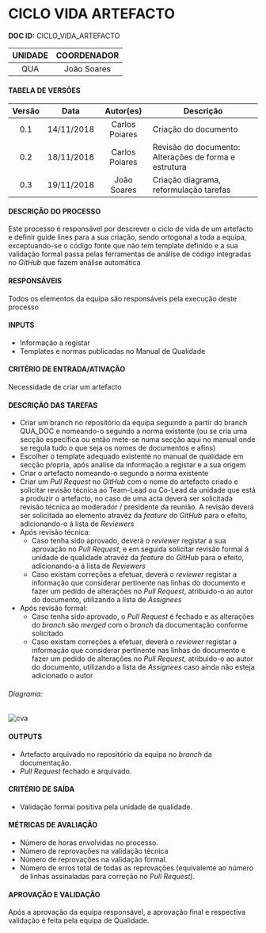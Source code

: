 # CICLO VIDA ARTEFACTO

**DOC ID:** CICLO_VIDA_ARTEFACTO

| UNIDADE | COORDENADOR
|:-:|:-:
| QUA |João Soares

#### TABELA DE VERSÕES

| Versão | Data | Autor(es) | Descrição
|:-:|:-:|:-:|---
| 0.1 | 14/11/2018 | Carlos Poiares | Criação do documento
| 0.2 | 18/11/2018 | Carlos Poiares | Revisão do documento: Alterações de forma e estrutura
| 0.3 | 19/11/2018 | João Soares | Criação diagrama, reformulação tarefas

#### DESCRIÇÃO DO PROCESSO

Este processo é responsável por descrever o ciclo de vida de um artefacto e definir guide lines para a sua criação, sendo ortogonal a toda a equipa, exceptuando-se o código fonte que não tem template definido e a sua validação formal passa pelas ferramentas de análise de código integradas no *GitHub* que fazem análise automática

#### RESPONSÁVEIS

Todos os elementos da equipa são responsáveis pela execução deste processo

#### INPUTS

- Informação a registar
- Templates e normas publicadas no Manual de Qualidade

#### CRITÉRIO DE ENTRADA/ATIVAÇÃO

Necessidade de criar um artefacto

#### DESCRIÇÃO DAS TAREFAS

- Criar um branch no repositório da equipa seguindo a partir do branch QUA_DOC e nomeando-o segundo a norma existente (ou se cria uma secção especifica ou então mete-se numa secção aqui no manual onde se regula tudo o que seja os nomes de documentos e afins)
- Escolher o template adequado existente no manual de qualidade em secção pŕopria, após análise da informação a registar e a sua origem
- Criar o artefacto nomeando-o segundo a norma existente
- Criar um _Pull Request_ no _GitHub_ com o nome do artefacto criado e solicitar revisão técnica ao Team-Lead ou Co-Lead da unidade que está a produzir o artefacto, no caso de uma acta deverá ser solicitada revisão técnica ao moderador / presidente da reunião. A revisão deverá ser solicitada ao elemento atravéz da _feature_ do _GitHub_ para o efeito, adicionando-o á lista de _Reviewers_
- Após revisão técnica:
	- Caso tenha sido aprovado, deverá o _reviewer_ registar a sua aprovação no _Pull Request_, e em seguida solicitar revisão formal á unidade de qualidade atravéz da _feature_ do _GitHub_ para o efeito, adicionando-a á lista de _Reviewers_
	- Caso existam correções a efetuar, deverá o _reviewer_ registar a informação que considerar pertinente nas linhas do documento e fazer um pedido de alterações no _Pull Request_, atribuido-o ao autor do documento, utilizando a lista de _Assignees_
- Após revisão formal:
	- Caso tenha sido aprovado, o _Pull Request_ é fechado e as alterações do _branch_ são _merged_ com o _branch_ da documentação conforme solicitado
	- Caso existam correções a efetuar, deverá o _reviewer_ registar a informação que considerar pertinente nas linhas do documento e fazer um pedido de alterações no _Pull Request_, atribuido-o ao autor do documento, utilizando a lista de _Assignees_ caso ainda não esteja adicionado o autor

###### Diagrama:

![cva](EQUIPA/ciclo_vida_artefacto.png)

#### OUTPUTS

- Artefacto arquivado no repositório da equipa no _branch_ da documentação.
- *Pull Request* fechado e arquivado.

#### CRITÉRIO DE SAÍDA

- Validação formal positiva pela unidade de qualidade.

#### MÉTRICAS DE AVALIAÇÃO

- Número de horas envolvidas no processo.
- Número de reprovações na validação técnica
- Número de reprovações na validação formal.
- Número de erros total de todas as reprovações (equivalente ao número de linhas assinaladas para correção no *Pull Request*).

#### APROVAÇÃO E VALIDAÇÃO

Após a aprovação da equipa responsável, a aprovação final e respectiva validação é feita pela equipa de Qualidade.
